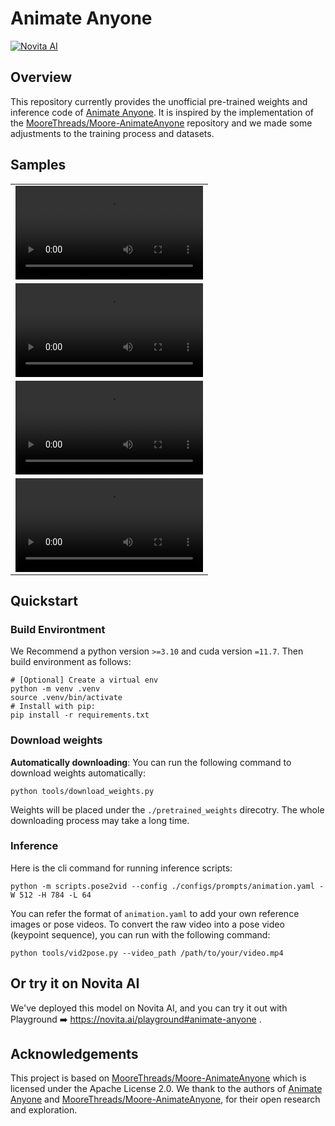 # Animate Anyone

[![Novita AI](https://github.com/novitalabs/AnimateAnyone/assets/4327933/2a6ef880-e5c3-437e-adc5-2ae8601ac4f8)](https://novita.ai)

## Overview

This repository currently provides the unofficial pre-trained weights and inference code of [Animate Anyone](https://humanaigc.github.io/animate-anyone). It is inspired by the implementation of the [MooreThreads/Moore-AnimateAnyone](https://github.com/MooreThreads/Moore-AnimateAnyone) repository and we made some adjustments to the training process and datasets.

## Samples

<table class="center">
    <tr><td><video controls autoplay loop src="https://github.com/novitalabs/AnimateAnyone/assets/4327933/49d9c98c-a3bb-4cfc-b1ce-c0e85731e7f8">Demo 1</video></td></tr>
    <tr><td><video controls autoplay loop src="https://github.com/novitalabs/AnimateAnyone/assets/4327933/cd58d1e8-95d8-46e2-8b34-ba004067c6c9">Demo 2</video></td></tr>
    <tr><td><video controls autoplay loop src="https://github.com/novitalabs/AnimateAnyone/assets/4327933/1f07f5e7-073e-4d02-872b-da63e2a97c1b">Demo 3</video></td></tr>
    <tr><td><video controls autoplay loop src="https://github.com/novitalabs/AnimateAnyone/assets/4327933/3e492adf-9d07-493d-b3c9-65db47713bf3">Demo 4</video></td></tr>
</table>

## Quickstart

### Build Environtment

We Recommend a python version `>=3.10` and cuda version `=11.7`. Then build environment as follows:

```shell
# [Optional] Create a virtual env
python -m venv .venv
source .venv/bin/activate
# Install with pip:
pip install -r requirements.txt
```

### Download weights

**Automatically downloading**: You can run the following command to download weights automatically:

```shell
python tools/download_weights.py
```

Weights will be placed under the `./pretrained_weights` direcotry. The whole downloading process may take a long time.

### Inference

Here is the cli command for running inference scripts:

```shell
python -m scripts.pose2vid --config ./configs/prompts/animation.yaml -W 512 -H 784 -L 64
```

You can refer the format of `animation.yaml` to add your own reference images or pose videos. To convert the raw video into a pose video (keypoint sequence), you can run with the following command:

```shell
python tools/vid2pose.py --video_path /path/to/your/video.mp4
```

## Or try it on Novita AI

We've deployed this model on Novita AI, and you can try it out with Playground ➡️ https://novita.ai/playground#animate-anyone .

## Acknowledgements

This project is based on [MooreThreads/Moore-AnimateAnyone](https://github.com/MooreThreads/Moore-AnimateAnyone) which is licensed under the Apache License 2.0. We thank to the authors of [Animate Anyone](https://humanaigc.github.io/animate-anyone) and [MooreThreads/Moore-AnimateAnyone](https://github.com/MooreThreads/Moore-AnimateAnyone), for their open research and exploration.
